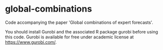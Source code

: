 # global-combinations
Code accompanying the paper 'Global combinations of expert forecasts'.

You should install Gurobi and the associated R package gurobi before using this code. Gurobi is available for free under academic license at https://www.gurobi.com/.
